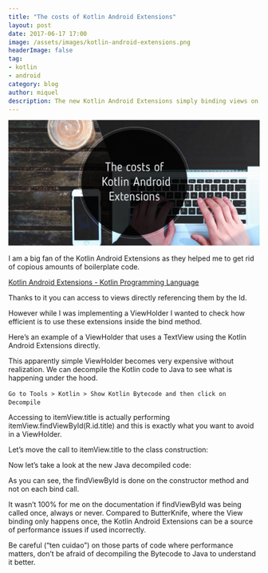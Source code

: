```yaml
---
title: "The costs of Kotlin Android Extensions"
layout: post
date: 2017-06-17 17:00
image: /assets/images/kotlin-android-extensions.png
headerImage: false
tag:
- kotlin
- android
category: blog
author: miquel
description: The new Kotlin Android Extensions simply binding views on Android but with a cost
---
```


![Title](/assets/images/kotlin-android-extensions.png)

I am a big fan of the Kotlin Android Extensions as they helped me to get rid of
copious amounts of boilerplate code.

[Kotlin Android Extensions - Kotlin Programming Language](https://kotlinlang.org/docs/tutorials/android-plugin.html)

Thanks to it you can access to views directly referencing them by the Id.

However while I was implementing a ViewHolder I wanted to check how efficient
is to use these extensions inside the bind method.

Here’s an example of a ViewHolder that uses a TextView using the Kotlin Android
Extensions directly.

<script src="https://gist.github.com/miquelbeltran/27206811864ab2efbb224570888d76a9.js"></script>

This apparently simple ViewHolder becomes very expensive without realization.
We can decompile the Kotlin code to Java to see what is happening under the
hood.

`Go to Tools > Kotlin > Show Kotlin Bytecode and then click on Decompile`

<script src="https://gist.github.com/miquelbeltran/4147089a9bea0fcc2938456eeacb74f3.js"></script>

Accessing to itemView.title is actually performing
itemView.findViewById(R.id.title) and this is exactly what you want to avoid in
a ViewHolder.

Let’s move the call to itemView.title to the class construction:

<script src="https://gist.github.com/miquelbeltran/a3475649772587531d49eb37ff900d24.js"></script>

Now let’s take a look at the new Java decompiled code:

<script src="https://gist.github.com/miquelbeltran/bf7dd91fae28b7a19e497ac43ecb34ae.js"></script>

As you can see, the findViewById is done on the constructor method and not on
each bind call.

It wasn’t 100% for me on the documentation if findViewById was
being called once, always or never. Compared to ButterKnife, where the View
binding only happens once, the Kotlin Android Extensions can be a source of
performance issues if used incorrectly.

Be careful (“ten cuidao”) on those
parts of code where performance matters, don’t be afraid of decompiling the
Bytecode to Java to understand it better.
